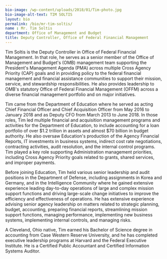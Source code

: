 ```yaml
---
bio-image: /wp-content/uploads/2018/01/Tim-photo.jpg
bio-image-alt-text: TIM SOLTIS
layout: bio
permalink: /bio/mr-tim-soltis/
name : Mr. Tim Soltis
department: Office of Management and Budget
title: Deputy Controller, Office of Federal Financial Management
---
```

  Tim Soltis is the Deputy Controller in Office of Federal Financial Management. In that role, he serves as a
             senior member of the Office of Management and Budget&#39;s (OMB) management team supporting the
             President&#39;s Management Agenda (PMA) across multiple Cross Agency Priority (CAP) goals and in
             providing policy to the federal financial management and financial assistance communities to support
             their mission, service, and stewardship responsibilities. He also provides leadership to OMB&#39;s statutory
             Office of Federal Financial Management (OFFM) across a diverse financial management portfolio and on
             major initiatives.
             
   Tim came from the Department of Education where he served as acting Chief Financial Officer and Chief Acquisition Officer from May 2016 to January 2018 and as Deputy CFO from March 2013 to June 2018. In those roles, Tim led multiple financial and acquisition management programs and activities for the Department of Education, to include accounting for a loan portfolio of over $1.2 trillion in assets and almost $70 billion in budget authority. He also oversaw Education's production of the Agency Financial Reports, IT investments in business systems, indirect cost rate negotiations, contracting activities, audit resolution, and the internal control programs. Tim played a key role supporting Administration management priorities, including Cross Agency Priority goals related to grants, shared services, and improper payments.
             
   Before joining Education, Tim held various senior leadership and audit positions in the Department of Defense, including assignments in Korea and Germany, and in the Intelligence Community where he gained extensive experience leading day-to-day operations of large and complex mission support functions and driving large-scale change initiatives to improve the efficiency and effectiveness of operations. He has extensive experience advising senior agency leadership on matters related to strategic planning, budget, accounting, preparing financial reports, streamlining mission support functions, managing performance, implementing new business systems, implementing internal controls, and managing risks.
             
   A Cleveland, Ohio native, Tim earned his Bachelor of Science degree in accounting from Case Western Reserve University, and he has completed executive leadership programs at Harvard and the Federal Executive Institute. He is a Certified Public Accountant and Certified Information Systems Auditor.

